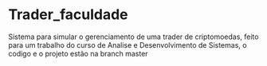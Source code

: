 # Trader_faculdade
Sistema para simular o gerenciamento de uma trader de criptomoedas, feito para um trabalho do curso de Analise e Desenvolvimento de Sistemas, o codigo e o projeto estão na branch master
